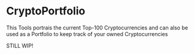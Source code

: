 # CryptoPortfolio

This Tools portrais the current Top-100 Cryptocurrencies and can also be used as a Portfolio to keep track of your owned Cryptocurrencies

STILL WIP!
